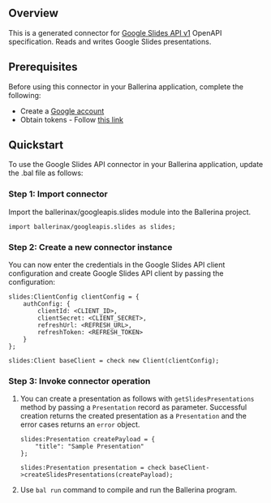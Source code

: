 ## Overview
This is a generated connector for [Google Slides API v1](https://developers.google.com/slides/api) OpenAPI specification. Reads and writes Google Slides presentations.

## Prerequisites

Before using this connector in your Ballerina application, complete the following:

* Create a [Google account](https://accounts.google.com/signup)
* Obtain tokens - Follow [this link](https://developers.google.com/identity/protocols/oauth2)
 
## Quickstart

To use the Google Slides API connector in your Ballerina application, update the .bal file as follows:

### Step 1: Import connector
Import the ballerinax/googleapis.slides module into the Ballerina project.
```ballerina
import ballerinax/googleapis.slides as slides;
```
### Step 2: Create a new connector instance

You can now enter the credentials in the Google Slides API client configuration and create Google Slides API client by passing the configuration:

```ballerina
slides:ClientConfig clientConfig = {
    authConfig: {
        clientId: <CLIENT_ID>,
        clientSecret: <CLIENT_SECRET>,
        refreshUrl: <REFRESH_URL>,
        refreshToken: <REFRESH_TOKEN>
    }
};

slides:Client baseClient = check new Client(clientConfig);
```

### Step 3: Invoke connector operation

1. You can create a presentation as follows with `getSlidesPresentations` method by passing a `Presentation` record as parameter. Successful creation returns the created presentation as a `Presentation` and the error cases returns an `error` object.

    ```ballerina
    slides:Presentation createPayload = {
        "title": "Sample Presentation"
    };

    slides:Presentation presentation = check baseClient->createSlidesPresentations(createPayload);
    ```
2. Use `bal run` command to compile and run the Ballerina program. 
